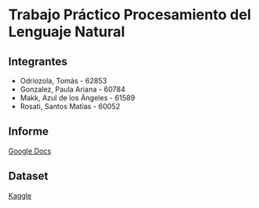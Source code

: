 # Trabajo Práctico Procesamiento del Lenguaje Natural

## Integrantes
- Odriozola, Tomás - 62853
- Gonzalez, Paula Ariana - 60784
- Makk, Azul de los Ángeles - 61589
- Rosati, Santos Matías - 60052

## Informe
[Google Docs](https://docs.google.com/document/d/1kngeomos0BOtAPAuvtscXTJ7YQpsmNpu9AedeMw_p4c)

## Dataset
[Kaggle](https://www.kaggle.com/datasets/arushchillar/disneyland-reviews)